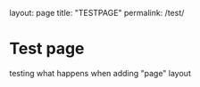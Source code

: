 layout: page
title: "TESTPAGE"
permalink: /test/

# Test page

testing what happens when adding "page" layout